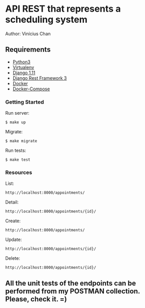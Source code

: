 # API REST that represents a scheduling system

Author: Vinícius Chan


## Requirements

* [Python3](https://www.python.org/download/releases/3.0/)
* [Virtualenv](https://virtualenv.pypa.io/en/stable/installation/)
* [Django 1.11](https://docs.djangoproject.com/en/2.0/releases/1.11/)
* [Django Rest Framework 3](http://www.django-rest-framework.org)
* [Docker](https://www.docker.com/)
* [Docker-Compose](https://docs.docker.com/compose/)


### Getting Started

Run server:

```
$ make up
````

Migrate:

```
$ make migrate
```

Run tests:
```
$ make test
```

### Resources

List:
```
http://localhost:8000/appointments/
```
Detail:
```
http://localhost:8000/appointments/{id}/
````
Create:
```
http://localhost:8000/appointments/
```
Update:
```
http://localhost:8000/appointments/{id}/
```
Delete:
```
http://localhost:8000/appointments/{id}/
```

## All the unit tests of the endpoints can be performed from my POSTMAN collection. Please, check it. =)
